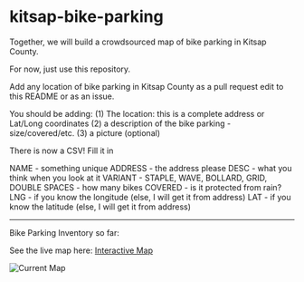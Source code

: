 # kitsap-bike-parking

Together, we will build a crowdsourced map of bike parking in Kitsap County.

For now, just use this repository. 

Add any location of bike parking in Kitsap County as a pull request edit to this README or as an issue. 

You should be adding:
(1) The location: this is a complete address or Lat/Long coordinates
(2) a description of the bike parking - size/covered/etc.
(3) a picture (optional)

There is now a CSV! Fill it in

NAME - something unique
ADDRESS - the address please
DESC - what you think when you look at it
VARIANT - STAPLE, WAVE, BOLLARD, GRID, DOUBLE
SPACES - how many bikes
COVERED - is it protected from rain?
LNG - if you know the longitude (else, I will get it from address)
LAT - if you know the latitude (else, I will get it from address)


------------

Bike Parking Inventory so far:

See the live map here: [Interactive Map](https://rpubs.com/monkeywithacupcake/kitsap-bike-parking)

![Current Map](/img/map.png)


